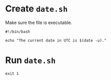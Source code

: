 # Create `date.sh`

Make sure the file is executable.

<!-- lightbulb:createFile name:dateFile path:./date.sh tags:one,two,three mode:0700 -->
```shell
#!/bin/bash

echo "The current date in UTC is $(date -u)."
```

# Run `date.sh`

<!-- lightbulb:runShell name:runDate shell:bash -->
```console
exit 1
```
